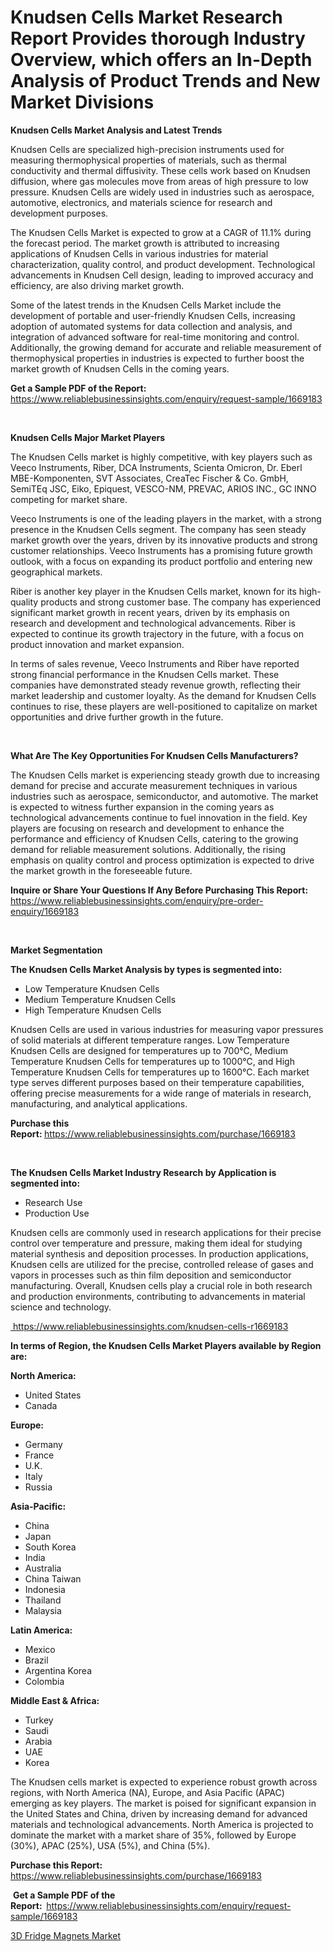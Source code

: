 <p><h1>Knudsen Cells Market Research Report Provides thorough Industry Overview, which offers an In-Depth Analysis of Product Trends and New Market Divisions</h1></p><p><strong>Knudsen Cells Market Analysis and Latest Trends</strong></p>
<p><p>Knudsen Cells are specialized high-precision instruments used for measuring thermophysical properties of materials, such as thermal conductivity and thermal diffusivity. These cells work based on Knudsen diffusion, where gas molecules move from areas of high pressure to low pressure. Knudsen Cells are widely used in industries such as aerospace, automotive, electronics, and materials science for research and development purposes.</p><p>The Knudsen Cells Market is expected to grow at a CAGR of 11.1% during the forecast period. The market growth is attributed to increasing applications of Knudsen Cells in various industries for material characterization, quality control, and product development. Technological advancements in Knudsen Cell design, leading to improved accuracy and efficiency, are also driving market growth.</p><p>Some of the latest trends in the Knudsen Cells Market include the development of portable and user-friendly Knudsen Cells, increasing adoption of automated systems for data collection and analysis, and integration of advanced software for real-time monitoring and control. Additionally, the growing demand for accurate and reliable measurement of thermophysical properties in industries is expected to further boost the market growth of Knudsen Cells in the coming years.</p></p>
<p><strong>Get a Sample PDF of the Report:&nbsp;</strong> <a href="https://www.reliablebusinessinsights.com/enquiry/request-sample/1669183">https://www.reliablebusinessinsights.com/enquiry/request-sample/1669183</a></p>
<p>&nbsp;</p>
<p><strong>Knudsen Cells Major Market Players</strong></p>
<p><p>The Knudsen Cells market is highly competitive, with key players such as Veeco Instruments, Riber, DCA Instruments, Scienta Omicron, Dr. Eberl MBE-Komponenten, SVT Associates, CreaTec Fischer & Co. GmbH, SemiTEq JSC, Eiko, Epiquest, VESCO-NM, PREVAC, ARIOS INC., GC INNO competing for market share.</p><p>Veeco Instruments is one of the leading players in the market, with a strong presence in the Knudsen Cells segment. The company has seen steady market growth over the years, driven by its innovative products and strong customer relationships. Veeco Instruments has a promising future growth outlook, with a focus on expanding its product portfolio and entering new geographical markets.</p><p>Riber is another key player in the Knudsen Cells market, known for its high-quality products and strong customer base. The company has experienced significant market growth in recent years, driven by its emphasis on research and development and technological advancements. Riber is expected to continue its growth trajectory in the future, with a focus on product innovation and market expansion.</p><p>In terms of sales revenue, Veeco Instruments and Riber have reported strong financial performance in the Knudsen Cells market. These companies have demonstrated steady revenue growth, reflecting their market leadership and customer loyalty. As the demand for Knudsen Cells continues to rise, these players are well-positioned to capitalize on market opportunities and drive further growth in the future.</p></p>
<p>&nbsp;</p>
<p><strong>What Are The Key Opportunities For Knudsen Cells Manufacturers?</strong></p>
<p><p>The Knudsen Cells market is experiencing steady growth due to increasing demand for precise and accurate measurement techniques in various industries such as aerospace, semiconductor, and automotive. The market is expected to witness further expansion in the coming years as technological advancements continue to fuel innovation in the field. Key players are focusing on research and development to enhance the performance and efficiency of Knudsen Cells, catering to the growing demand for reliable measurement solutions. Additionally, the rising emphasis on quality control and process optimization is expected to drive the market growth in the foreseeable future.</p></p>
<p><strong>Inquire or Share Your Questions If Any Before Purchasing This Report:</strong> <a href="https://www.reliablebusinessinsights.com/enquiry/pre-order-enquiry/1669183">https://www.reliablebusinessinsights.com/enquiry/pre-order-enquiry/1669183</a></p>
<p>&nbsp;</p>
<p><strong>Market Segmentation</strong></p>
<p><strong>The Knudsen Cells Market Analysis by types is segmented into:</strong></p>
<p><ul><li>Low Temperature Knudsen Cells</li><li>Medium Temperature Knudsen Cells</li><li>High Temperature Knudsen Cells</li></ul></p>
<p><p>Knudsen Cells are used in various industries for measuring vapor pressures of solid materials at different temperature ranges. Low Temperature Knudsen Cells are designed for temperatures up to 700°C, Medium Temperature Knudsen Cells for temperatures up to 1000°C, and High Temperature Knudsen Cells for temperatures up to 1600°C. Each market type serves different purposes based on their temperature capabilities, offering precise measurements for a wide range of materials in research, manufacturing, and analytical applications.</p></p>
<p><strong>Purchase this Report:&nbsp;</strong><a href="https://www.reliablebusinessinsights.com/purchase/1669183">https://www.reliablebusinessinsights.com/purchase/1669183</a></p>
<p>&nbsp;</p>
<p><strong>The Knudsen Cells Market Industry Research by Application is segmented into:</strong></p>
<p><ul><li>Research Use</li><li>Production Use</li></ul></p>
<p><p>Knudsen cells are commonly used in research applications for their precise control over temperature and pressure, making them ideal for studying material synthesis and deposition processes. In production applications, Knudsen cells are utilized for the precise, controlled release of gases and vapors in processes such as thin film deposition and semiconductor manufacturing. Overall, Knudsen cells play a crucial role in both research and production environments, contributing to advancements in material science and technology.</p></p>
<p><a href="https://www.reliablebusinessinsights.com/knudsen-cells-r1669183">&nbsp;https://www.reliablebusinessinsights.com/knudsen-cells-r1669183</a></p>
<p><strong>In terms of Region, the Knudsen Cells Market Players available by Region are:</strong></p>
<p>
    <p> <strong> North America: </strong>
        <ul>
            <li>United States</li>
            <li>Canada</li>
        </ul>
        </p> 
    <p> <strong> Europe: </strong>
        <ul>
            <li>Germany</li>
            <li>France</li>
            <li>U.K.</li>
            <li>Italy</li>
            <li>Russia</li>
        </ul>
        </p> 
    <p> <strong> Asia-Pacific: </strong>
        <ul>
            <li>China</li>
            <li>Japan</li>
            <li>South Korea</li>
            <li>India</li>
            <li>Australia</li>
            <li>China Taiwan</li>
            <li>Indonesia</li>
            <li>Thailand</li>
            <li>Malaysia</li>
        </ul>
        </p> 
    <p> <strong> Latin America: </strong>
        <ul>
            <li>Mexico</li>
            <li>Brazil</li>
            <li>Argentina Korea</li>
            <li>Colombia</li>
        </ul>
        </p> 
    <p> <strong> Middle East & Africa: </strong>
        <ul>
            <li>Turkey</li>
            <li>Saudi</li>
            <li>Arabia</li>
            <li>UAE</li>
            <li>Korea</li>
        </ul>
    </p>
    </p>
<p><p>The Knudsen cells market is expected to experience robust growth across regions, with North America (NA), Europe, and Asia Pacific (APAC) emerging as key players. The market is poised for significant expansion in the United States and China, driven by increasing demand for advanced materials and technological advancements. North America is projected to dominate the market with a market share of 35%, followed by Europe (30%), APAC (25%), USA (5%), and China (5%).</p></p>
<p><strong>Purchase this Report: </strong><a href="https://www.reliablebusinessinsights.com/purchase/1669183">https://www.reliablebusinessinsights.com/purchase/1669183</a></p>
<p>&nbsp;<strong>Get a Sample PDF of the Report:&nbsp;&nbsp;</strong><a href="https://www.reliablebusinessinsights.com/enquiry/request-sample/1669183">https://www.reliablebusinessinsights.com/enquiry/request-sample/1669183</a></p>
<p><strong></strong></p>
<p><p><a href="https://github.com/lorenzaSchmeler/Market-Research-Report-List-1/blob/main/3d-fridge-magnets-market.md">3D Fridge Magnets Market</a></p></p>